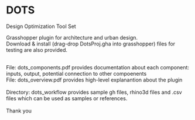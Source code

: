# DOTS
Design Optimization Tool Set<br/>

Grasshopper plugin for architecture and urban design. <br/>
Download & install (drag-drop DotsProj.gha into grasshopper) files for testing are also provided.<br/><br/>

File: dots_components.pdf provides documentation about each component: inputs, output, potential connection to other compoenents<br/>
File: dots_overview.pdf provides high-level explanantion about the plugin<br/>
<br/>
Directory: dots_workflow provides sample gh files, rhino3d files and .csv files which can be used as samples or references.<br/>
<br/>
Thank you
